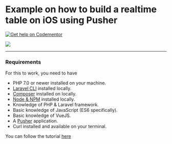 # Example on how to build a realtime table on iOS using Pusher
[![Get help on Codementor](https://cdn.codementor.io/badges/get_help_github.svg)](https://www.codementor.io/neoighodaro?utm_source=github&utm_medium=button&utm_term=neoighodaro&utm_campaign=github)

![](https://www.dropbox.com/s/t60br3pwoqj8yvu/Create-a-realtime-Trello-like-Kanban-feature-using-VueJS-and-Pusher.gif?raw=1)

-----

### Requirements
For this to work, you need to have

- PHP 7.0 or newer installed on your machine.
- [Laravel CLI](https://laravel.com/docs/5.5/installation#installing-laravel) installed locally.
- [Composer](https://getcomposer.org/doc/00-intro.md#installation-linux-unix-osx) installed on locally.
- [Node & NPM](https://docs.npmjs.com/getting-started/installing-node) installed locally.
- Knowledge of PHP & Laravel framework.
- Basic knowledge of JavaScript (ES6 specifically).
- Basic knowledge of VueJS.
- A [Pusher](https://pusher.com) application.
- Curl installed and available on your terminal.

You can follow the tutorial [here](tutorial.md)
